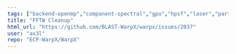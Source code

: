 ```yaml
---
tags: ["backend-openmp","component-spectral","gpu","hpsf","laser","particle-in-cell","physics","pic","plasma","research","simulation"]
title: "FFTW Cleanup"
html_url: "https://github.com/BLAST-WarpX/warpx/issues/2037"
user: "ax3l"
repo: "ECP-WarpX/WarpX"
---
```


